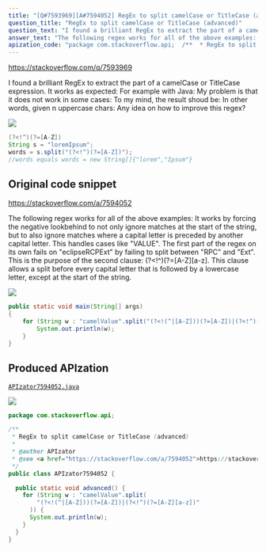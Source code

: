 ```yaml
---
title: "[Q#7593969][A#7594052] RegEx to split camelCase or TitleCase (advanced)"
question_title: "RegEx to split camelCase or TitleCase (advanced)"
question_text: "I found a brilliant RegEx to extract the part of a camelCase or TitleCase expression. It works as expected: For example with Java: My problem is that it does not work in some cases: To my mind, the result shoud be: In other words, given n uppercase chars: Any idea on how to improve this regex?"
answer_text: "The following regex works for all of the above examples: It works by forcing the negative lookbehind to not only ignore matches at the start of the string, but to also ignore matches where a capital letter is preceded by another capital letter. This handles cases like \"VALUE\". The first part of the regex on its own fails on \"eclipseRCPExt\" by failing to split between \"RPC\" and \"Ext\". This is the purpose of the second clause: (?<!^)(?=[A-Z][a-z]. This clause allows a split before every capital letter that is followed by a lowercase letter, except at the start of the string."
apization_code: "package com.stackoverflow.api;  /**  * RegEx to split camelCase or TitleCase (advanced)  *  * @author APIzator  * @see <a href=\"https://stackoverflow.com/a/7594052\">https://stackoverflow.com/a/7594052</a>  */ public class APIzator7594052 {    public static void advanced() {     for (String w : \"camelValue\".split(         \"(?<!(^|[A-Z]))(?=[A-Z])|(?<!^)(?=[A-Z][a-z])\"       )) {       System.out.println(w);     }   } }"
---
```


https://stackoverflow.com/q/7593969

I found a brilliant RegEx to extract the part of a camelCase or TitleCase expression.
It works as expected:
For example with Java:
My problem is that it does not work in some cases:
To my mind, the result shoud be:
In other words, given n uppercase chars:
Any idea on how to improve this regex?


<div class="code-logo"><img src="/stackoverflow.png" /></div>

```java
(?<!^)(?=[A-Z])
String s = "loremIpsum";
words = s.split("(?<!^)(?=[A-Z])");
//words equals words = new String[]{"lorem","Ipsum"}
```


## Original code snippet

https://stackoverflow.com/a/7594052

The following regex works for all of the above examples:
It works by forcing the negative lookbehind to not only ignore matches at the start of the string, but to also ignore matches where a capital letter is preceded by another capital letter. This handles cases like &quot;VALUE&quot;.
The first part of the regex on its own fails on &quot;eclipseRCPExt&quot; by failing to split between &quot;RPC&quot; and &quot;Ext&quot;. This is the purpose of the second clause: (?&lt;!^)(?=[A-Z][a-z]. This clause allows a split before every capital letter that is followed by a lowercase letter, except at the start of the string.

<div class="code-logo"><img src="/stackoverflow.png" /></div>

```java
public static void main(String[] args)
{
    for (String w : "camelValue".split("(?<!(^|[A-Z]))(?=[A-Z])|(?<!^)(?=[A-Z][a-z])")) {
        System.out.println(w);
    }
}
```

## Produced APIzation

[`APIzator7594052.java`](https://github.com/pasqualesalza/apization/raw/main/data/search/APIzator7594052.java)

<div class="code-logo"><img src="/apizator.png" /></div>

```java
package com.stackoverflow.api;

/**
 * RegEx to split camelCase or TitleCase (advanced)
 *
 * @author APIzator
 * @see <a href="https://stackoverflow.com/a/7594052">https://stackoverflow.com/a/7594052</a>
 */
public class APIzator7594052 {

  public static void advanced() {
    for (String w : "camelValue".split(
        "(?<!(^|[A-Z]))(?=[A-Z])|(?<!^)(?=[A-Z][a-z])"
      )) {
      System.out.println(w);
    }
  }
}

```